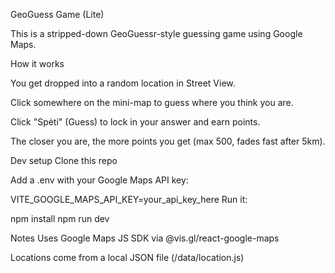 GeoGuess Game (Lite)

This is a stripped-down GeoGuessr-style guessing game using Google Maps.


How it works

You get dropped into a random location in Street View.

Click somewhere on the mini-map to guess where you think you are.

Click "Spėti" (Guess) to lock in your answer and earn points.

The closer you are, the more points you get (max 500, fades fast after 5km).


Dev setup
Clone this repo

Add a .env with your Google Maps API key:

VITE_GOOGLE_MAPS_API_KEY=your_api_key_here
Run it:

npm install
npm run dev

Notes
Uses Google Maps JS SDK via @vis.gl/react-google-maps

Locations come from a local JSON file (/data/location.js)